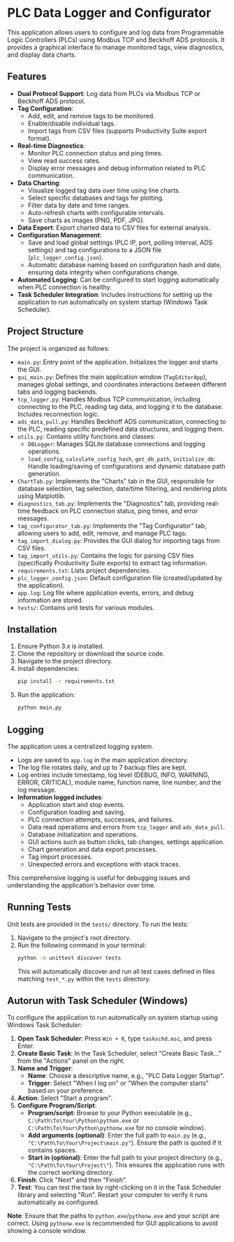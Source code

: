 # PLC Data Logger and Configurator

This application allows users to configure and log data from Programmable Logic Controllers (PLCs) using Modbus TCP and Beckhoff ADS protocols. It provides a graphical interface to manage monitored tags, view diagnostics, and display data charts.

## Features

*   **Dual Protocol Support**: Log data from PLCs via Modbus TCP or Beckhoff ADS protocol.
*   **Tag Configuration**:
    *   Add, edit, and remove tags to be monitored.
    *   Enable/disable individual tags.
    *   Import tags from CSV files (supports Productivity Suite export format).
*   **Real-time Diagnostics**:
    *   Monitor PLC connection status and ping times.
    *   View read success rates.
    *   Display error messages and debug information related to PLC communication.
*   **Data Charting**:
    *   Visualize logged tag data over time using line charts.
    *   Select specific databases and tags for plotting.
    *   Filter data by date and time ranges.
    *   Auto-refresh charts with configurable intervals.
    *   Save charts as images (PNG, PDF, JPG).
*   **Data Export**: Export charted data to CSV files for external analysis.
*   **Configuration Management**:
    *   Save and load global settings (PLC IP, port, polling interval, ADS settings) and tag configurations to a JSON file (`plc_logger_config.json`).
    *   Automatic database naming based on configuration hash and date, ensuring data integrity when configurations change.
*   **Automated Logging**: Can be configured to start logging automatically when PLC connection is healthy.
*   **Task Scheduler Integration**: Includes instructions for setting up the application to run automatically on system startup (Windows Task Scheduler).

## Project Structure

The project is organized as follows:

*   `main.py`: Entry point of the application. Initializes the logger and starts the GUI.
*   `gui_main.py`: Defines the main application window (`TagEditorApp`), manages global settings, and coordinates interactions between different tabs and logging backends.
*   `tcp_logger.py`: Handles Modbus TCP communication, including connecting to the PLC, reading tag data, and logging it to the database. Includes reconnection logic.
*   `ads_data_pull.py`: Handles Beckhoff ADS communication, connecting to the PLC, reading specific predefined data structures, and logging them.
*   `utils.py`: Contains utility functions and classes:
    *   `DBLogger`: Manages SQLite database connections and logging operations.
    *   `load_config`, `calculate_config_hash`, `get_db_path`, `initialize_db`: Handle loading/saving of configurations and dynamic database path generation.
*   `ChartTab.py`: Implements the "Charts" tab in the GUI, responsible for database selection, tag selection, date/time filtering, and rendering plots using Matplotlib.
*   `diagnostics_tab.py`: Implements the "Diagnostics" tab, providing real-time feedback on PLC connection status, ping times, and error messages.
*   `tag_configurator_tab.py`: Implements the "Tag Configurator" tab, allowing users to add, edit, remove, and manage PLC tags.
*   `tag_import_dialog.py`: Provides the GUI dialog for importing tags from CSV files.
*   `tag_import_utils.py`: Contains the logic for parsing CSV files (specifically Productivity Suite exports) to extract tag information.
*   `requirements.txt`: Lists project dependencies.
*   `plc_logger_config.json`: Default configuration file (created/updated by the application).
*   `app.log`: Log file where application events, errors, and debug information are stored.
*   `tests/`: Contains unit tests for various modules.

## Installation

1.  Ensure Python 3.x is installed.
2.  Clone the repository or download the source code.
3.  Navigate to the project directory.
4.  Install dependencies:
    ```bash
    pip install -r requirements.txt
    ```
5.  Run the application:
    ```bash
    python main.py
    ```

## Logging

The application uses a centralized logging system.
*   Logs are saved to `app.log` in the main application directory.
*   The log file rotates daily, and up to 7 backup files are kept.
*   Log entries include timestamp, log level (DEBUG, INFO, WARNING, ERROR, CRITICAL), module name, function name, line number, and the log message.
*   **Information logged includes**:
    *   Application start and stop events.
    *   Configuration loading and saving.
    *   PLC connection attempts, successes, and failures.
    *   Data read operations and errors from `tcp_logger` and `ads_data_pull`.
    *   Database initialization and operations.
    *   GUI actions such as button clicks, tab changes, settings application.
    *   Chart generation and data export processes.
    *   Tag import processes.
    *   Unexpected errors and exceptions with stack traces.

This comprehensive logging is useful for debugging issues and understanding the application's behavior over time.

## Running Tests

Unit tests are provided in the `tests/` directory. To run the tests:

1.  Navigate to the project's root directory.
2.  Run the following command in your terminal:
    ```bash
    python -m unittest discover tests
    ```
    This will automatically discover and run all test cases defined in files matching `test_*.py` within the `tests` directory.

## Autorun with Task Scheduler (Windows)

To configure the application to run automatically on system startup using Windows Task Scheduler:

1.  **Open Task Scheduler**: Press `Win + R`, type `taskschd.msc`, and press Enter.
2.  **Create Basic Task**: In the Task Scheduler, select "Create Basic Task..." from the "Actions" panel on the right.
3.  **Name and Trigger**:
    *   **Name**: Choose a descriptive name, e.g., "PLC Data Logger Startup".
    *   **Trigger**: Select "When I log on" or "When the computer starts" based on your preference.
4.  **Action**: Select "Start a program".
5.  **Configure Program/Script**:
    *   **Program/script**: Browse to your Python executable (e.g., `C:\Path\To\Your\Python\python.exe` or `C:\Path\To\Your\Python\pythonw.exe` for no console window).
    *   **Add arguments (optional)**: Enter the full path to `main.py` (e.g., `"C:\Path\To\Your\Project\main.py"`). Ensure the path is quoted if it contains spaces.
    *   **Start in (optional)**: Enter the full path to your project directory (e.g., `"C:\Path\To\Your\Project\"`). This ensures the application runs with the correct working directory.
6.  **Finish**: Click "Next" and then "Finish".
7.  **Test**: You can test the task by right-clicking on it in the Task Scheduler library and selecting "Run". Restart your computer to verify it runs automatically as configured.

**Note**: Ensure that the paths to `python.exe`/`pythonw.exe` and your script are correct. Using `pythonw.exe` is recommended for GUI applications to avoid showing a console window.
